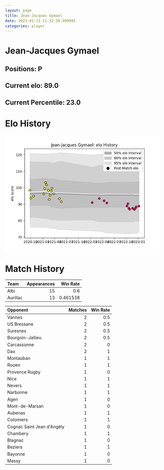 ```yaml
---  
layout: page  
title: Jean-Jacques Gymael  
date: 2023-01-13 11:32:20.999995  
categories: player  
---
```

# Jean-Jacques Gymael

## Positions: P

## Current elo: 89.0

## Current Percentile: 23.0

# Elo History


![elo history](history_Jean-JacquesGymael.png)
# Match History


| Team     |   Appearances |   Win Rate |
|:---------|--------------:|-----------:|
| Albi     |            15 |   0.6      |
| Aurillac |            13 |   0.461538 |

| Opponent                   |   Matches |   Win Rate |
|:---------------------------|----------:|-----------:|
| Vannes                     |         2 |        0.5 |
| US Bressane                |         2 |        0.5 |
| Suresnes                   |         2 |        0.5 |
| Bourgoin-Jallieu           |         2 |        0.5 |
| Carcassonne                |         2 |        0   |
| Dax                        |         2 |        1   |
| Montauban                  |         1 |        1   |
| Rouen                      |         1 |        1   |
| Provence Rugby             |         1 |        0   |
| Nice                       |         1 |        1   |
| Nevers                     |         1 |        1   |
| Narbonne                   |         1 |        1   |
| Agen                       |         1 |        0   |
| Mont-de-Marsan             |         1 |        0   |
| Aubenas                    |         1 |        1   |
| Colomiers                  |         1 |        1   |
| Cognac Saint Jean d'Angély |         1 |        0   |
| Chambery                   |         1 |        1   |
| Blagnac                    |         1 |        0   |
| Beziers                    |         1 |        1   |
| Bayonne                    |         1 |        0   |
| Massy                      |         1 |        0   |